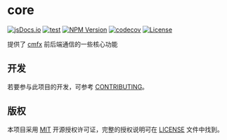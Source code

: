 <!--
为了链接的正确性，所有的链接都应该是绝对链接。
-->

# core

[![jsDocs.io](https://img.shields.io/badge/jsDocs.io-reference-blue)](https://www.jsdocs.io/package/@cmfx/core)
[![test](https://github.com/issue9/cmfx/actions/workflows/vitest.yml/badge.svg)](https://github.com/issue9/cmfx/actions/workflows/test.yml)
[![NPM Version](https://img.shields.io/npm/v/%40cmfx%2Fcore)](https://www.npmjs.com/package/@cmfx/core)
[![codecov](https://codecov.io/gh/issue9/cmfx/graph/badge.svg?token=D5y3FOJk8A)](https://codecov.io/gh/issue9/cmfx)
[![License](https://img.shields.io/github/license/issue9/cmfx)](https://opensource.org/licenses/MIT)

提供了 [cmfx](https://github.com/issue9/cmfx) 前后端通信的一些核心功能

## 开发

若要参与此项目的开发，可参考 [CONTRIBUTING](https://github.com/issue9/cmfx/blob/master/docs/CONTRIBUTING.md)。

## 版权

本项目采用 [MIT](https://opensource.org/licenses/MIT) 开源授权许可证，完整的授权说明可在 [LICENSE](https://github.com/issue9/cmfx/blob/master/LICENSE) 文件中找到。
